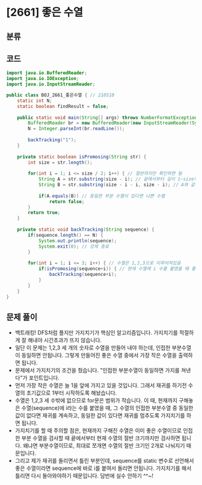# [2661] 좋은 수열

## 분류
> 
>
>

## 코드
```java
import java.io.BufferedReader;
import java.io.IOException;
import java.io.InputStreamReader;

public class BOJ_2661_좋은수열 { // 210510
	static int N;
	static boolean findResult = false;
	
	public static void main(String[] args) throws NumberFormatException, IOException {
		BufferedReader br = new BufferedReader(new InputStreamReader(System.in));
		N = Integer.parseInt(br.readLine());
		
		backTracking("1");
	}
	
	private static boolean isPromosing(String str) {
		int size = str.length();
		
		for(int i = 1; i <= size / 2; i++) { // 절반까지만 확인하면 됨
			String A = str.substring(size - i); // 끝에서부터 길이 1~size까지의 부분 수열
			String B = str.substring(size - i - i, size - i); // A와 같은 길이부터 A 시작 앞까지의 부분 수열
			
			if(A.equals(B)) // 동일한 부분 수열이 있다면 나쁜 수열
				return false;
		}
		return true;
	}
	
	private static void backTracking(String sequence) {
		if(sequence.length() == N) {
			System.out.println(sequence);
			System.exit(0); // 강제 종료
		}
		
		for(int i = 1; i <= 3; i++) { // 수열은 1,2,3으로 이루어져있음
			if(isPromosing(sequence+i)) { // 현재 수열에 i 수를 붙였을 때 좋은 수열이라면
				backTracking(sequence+i);
			}
		}
	}
}
```

## 문제 풀이
- 백트래킹! DFS처럼 풀지만 가지치기가 핵심인 알고리즘입니다. 가지치기를 적절하게 잘 해내야 시간초과가 뜨지 않습니다.
- 일단 이 문제는 1,2,3 세 개의 숫자로 수열을 만들어 내야 하는데, 인접한 부분수열이 동일하면 안됩니다. 그렇게 만들어진 좋은 수열 중에서 가장 작은 수열을 출력하면 됩니다.
- 문제에서 가지치기의 조건을 줬습니다. "인접한 부분수열이 동일하면 가지를 쳐낸다"가 포인트입니다.
- 먼저 가장 작은 수열은 늘 1을 앞에 가지고 있을 것입니다. 그래서 재귀를 하기전 수열의 초기값으로 1부터 시작하도록 해놨습니다.
- 수열은 1,2,3 세 수밖에 없으므로 for문은 범위가 작습니다. 이 때, 현재까지 구해놓은 수열(sequence)에 i라는 수를 붙였을 때, 그 수열의 인접한 부분수열 중 동일한 값이 없다면 재귀를 계속하고, 동일한 값이 있다면 재귀를 멈추도록 가지치기를 하면 됩니다.
- 가지치기를 할 때 주의할 점은, 현재까지 구해진 수열은 이미 좋은 수열이므로 인접한 부분 수열을 검사할 때 끝에서부터 현재 수열의 절반 크기까지만 검사하면 됩니다. 왜냐면 부분수열이므로, 최대로 쪼개면 수열의 절반 크기인 2개로 나눠지기 때문입니다.
- 그리고 제가 재귀를 돌리면서 틀린 부분인데, sequence를 static 변수로 선언해서 좋은 수열이라면 sequence에 바로 i를 붙여서 돌리면 안됩니다. 가지치기를 해서 틀리면 다시 돌아와야하기 때문입니다. 담번에 실수 안하기 ^^~!